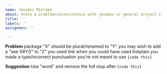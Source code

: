 ```yaml
---
name: Javadoc Mistake
about: State a problem/inconsistency with javadoc or general project style
title: ''
labels: ''
assignees: ''

---
```


**Problem**
package "X" should be plural/renamed to "Y"
you may wish to add a "see X#Y()" to "Z"
you used link when you could have used linkplain
you made a type/incorrect punctuation
you're not meant to use `{code this}`

**Suggestion**
Use "word" and remove the full stop after `{code this}`
